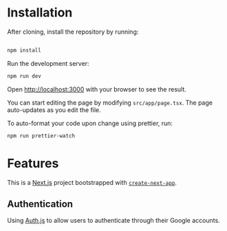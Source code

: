 # Installation

After cloning, install the repository by running:

```bash

npm install
```

Run the development server:

```bash
npm run dev
```

Open [http://localhost:3000](http://localhost:3000) with your browser to see the result.

You can start editing the page by modifying `src/app/page.tsx`. The page auto-updates as you edit the file.

To auto-format your code upon change using prettier, run:

```bash
npm run prettier-watch
```

# Features

This is a [Next.js](https://nextjs.org) project bootstrapped with [`create-next-app`](https://nextjs.org/docs/app/api-reference/cli/create-next-app).

## Authentication

Using [Auth.js](https://authjs.dev/getting-started/installation?framework=next-js) to allow users to authenticate through their Google accounts.
